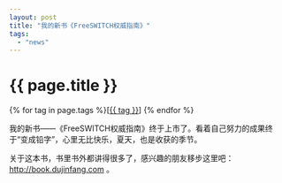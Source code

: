 ```yaml
---
layout: post
title: "我的新书《FreeSWITCH权威指南》"
tags:
  - "news"
---
```


# {{ page.title }}

<div class="tags">
{% for tag in page.tags %}[<a class="tag" href="/tags.html#{{ tag }}">{{ tag }}</a>] {% endfor %}
</div>

我的新书——《FreeSWITCH权威指南》终于上市了。看着自己努力的成果终于“变成铅字”，心里无比快乐，夏天，也是收获的季节。

关于这本书，书里书外都讲得很多了，感兴趣的朋友移步这里吧：<http://book.dujinfang.com> 。

